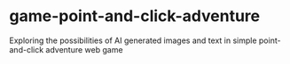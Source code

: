 # game-point-and-click-adventure
Exploring the possibilities of AI generated images and text in simple point-and-click adventure web game
